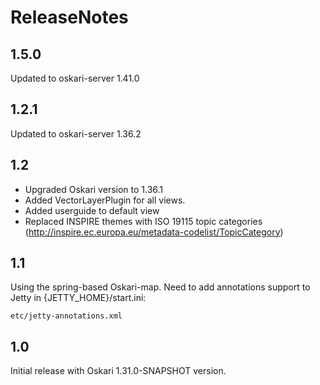 # ReleaseNotes

## 1.5.0

Updated to oskari-server 1.41.0

## 1.2.1

Updated to oskari-server 1.36.2

## 1.2

- Upgraded Oskari version to 1.36.1
- Added VectorLayerPlugin for all views.
- Added userguide to default view
- Replaced INSPIRE themes with ISO 19115 topic categories (http://inspire.ec.europa.eu/metadata-codelist/TopicCategory)

## 1.1

Using the spring-based Oskari-map. Need to add annotations support to Jetty in {JETTY_HOME}/start.ini:

    etc/jetty-annotations.xml

## 1.0

Initial release with Oskari 1.31.0-SNAPSHOT version.
